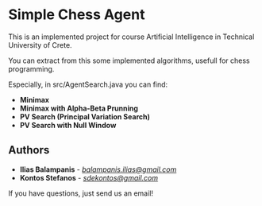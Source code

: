# Simple Chess Agent

This is an implemented project for course Artificial Intelligence in Technical University of Crete.

You can extract from this some implemented algorithms, usefull for chess programming.

Especially, in src/AgentSearch.java you can find:
* **Minimax**
* **Minimax with Alpha-Beta Prunning**
* **PV Search (Principal Variation Search)**
* **PV Search with Null Window**

## Authors

* **Ilias Balampanis** - *balampanis.ilias@gmail.com*
* **Kontos Stefanos** - *sdekontos@gmail.com*

If you have questions, just send us an email!

